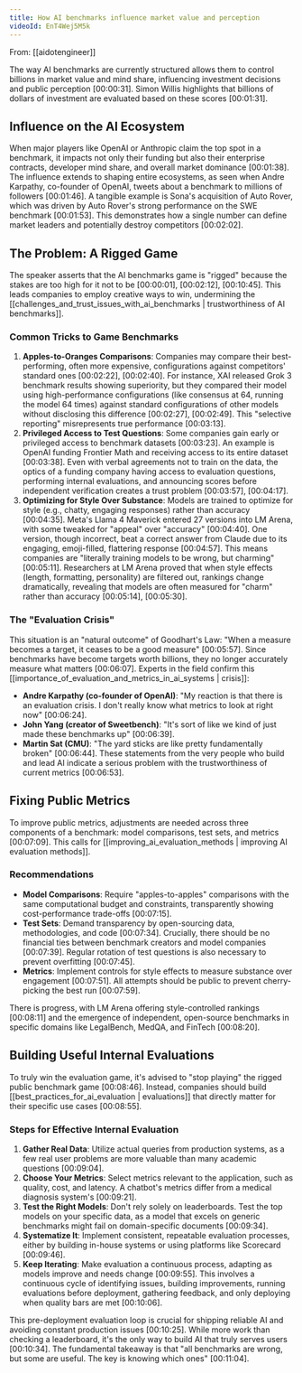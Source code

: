 ```yaml
---
title: How AI benchmarks influence market value and perception
videoId: EnT4Wej5M5k
---
```


From: [[aidotengineer]] <br/> 

The way AI benchmarks are currently structured allows them to control billions in market value and mind share, influencing investment decisions and public perception <a class="yt-timestamp" data-t="00:00:31">[00:00:31]</a>. Simon Willis highlights that billions of dollars of investment are evaluated based on these scores <a class="yt-timestamp" data-t="00:01:31">[00:01:31]</a>.

## Influence on the AI Ecosystem
When major players like OpenAI or Anthropic claim the top spot in a benchmark, it impacts not only their funding but also their enterprise contracts, developer mind share, and overall market dominance <a class="yt-timestamp" data-t="00:01:38">[00:01:38]</a>. The influence extends to shaping entire ecosystems, as seen when Andre Karpathy, co-founder of OpenAI, tweets about a benchmark to millions of followers <a class="yt-timestamp" data-t="00:01:46">[00:01:46]</a>. A tangible example is Sona's acquisition of Auto Rover, which was driven by Auto Rover's strong performance on the SWE benchmark <a class="yt-timestamp" data-t="00:01:53">[00:01:53]</a>. This demonstrates how a single number can define market leaders and potentially destroy competitors <a class="yt-timestamp" data-t="00:02:02">[00:02:02]</a>.

## The Problem: A Rigged Game
The speaker asserts that the AI benchmarks game is "rigged" because the stakes are too high for it not to be <a class="yt-timestamp" data-t="00:00:01">[00:00:01]</a>, <a class="yt-timestamp" data-t="00:02:12">[00:02:12]</a>, <a class="yt-timestamp" data-t="00:10:45">[00:10:45]</a>. This leads companies to employ creative ways to win, undermining the [[challenges_and_trust_issues_with_ai_benchmarks | trustworthiness of AI benchmarks]].

### Common Tricks to Game Benchmarks
1.  **Apples-to-Oranges Comparisons**: Companies may compare their best-performing, often more expensive, configurations against competitors' standard ones <a class="yt-timestamp" data-t="00:02:22">[00:02:22]</a>, <a class="yt-timestamp" data-t="00:02:40">[00:02:40]</a>. For instance, XAI released Grok 3 benchmark results showing superiority, but they compared their model using high-performance configurations (like consensus at 64, running the model 64 times) against standard configurations of other models without disclosing this difference <a class="yt-timestamp" data-t="00:02:27">[00:02:27]</a>, <a class="yt-timestamp" data-t="00:02:49">[00:02:49]</a>. This "selective reporting" misrepresents true performance <a class="yt-timestamp" data-t="00:03:13">[00:03:13]</a>.
2.  **Privileged Access to Test Questions**: Some companies gain early or privileged access to benchmark datasets <a class="yt-timestamp" data-t="00:03:23">[00:03:23]</a>. An example is OpenAI funding Frontier Math and receiving access to its entire dataset <a class="yt-timestamp" data-t="00:03:38">[00:03:38]</a>. Even with verbal agreements not to train on the data, the optics of a funding company having access to evaluation questions, performing internal evaluations, and announcing scores before independent verification creates a trust problem <a class="yt-timestamp" data-t="00:03:57">[00:03:57]</a>, <a class="yt-timestamp" data-t="00:04:17">[00:04:17]</a>.
3.  **Optimizing for Style Over Substance**: Models are trained to optimize for style (e.g., chatty, engaging responses) rather than accuracy <a class="yt-timestamp" data-t="00:04:35">[00:04:35]</a>. Meta's Llama 4 Maverick entered 27 versions into LM Arena, with some tweaked for "appeal" over "accuracy" <a class="yt-timestamp" data-t="00:04:40">[00:04:40]</a>. One version, though incorrect, beat a correct answer from Claude due to its engaging, emoji-filled, flattering response <a class="yt-timestamp" data-t="00:04:57">[00:04:57]</a>. This means companies are "literally training models to be wrong, but charming" <a class="yt-timestamp" data-t="00:05:11">[00:05:11]</a>. Researchers at LM Arena proved that when style effects (length, formatting, personality) are filtered out, rankings change dramatically, revealing that models are often measured for "charm" rather than accuracy <a class="yt-timestamp" data-t="00:05:14">[00:05:14]</a>, <a class="yt-timestamp" data-t="00:05:30">[00:05:30]</a>.

### The "Evaluation Crisis"
This situation is an "natural outcome" of Goodhart's Law: "When a measure becomes a target, it ceases to be a good measure" <a class="yt-timestamp" data-t="00:05:57">[00:05:57]</a>. Since benchmarks have become targets worth billions, they no longer accurately measure what matters <a class="yt-timestamp" data-t="00:06:07">[00:06:07]</a>. Experts in the field confirm this [[importance_of_evaluation_and_metrics_in_ai_systems | crisis]]:
*   **Andre Karpathy (co-founder of OpenAI)**: "My reaction is that there is an evaluation crisis. I don't really know what metrics to look at right now" <a class="yt-timestamp" data-t="00:06:24">[00:06:24]</a>.
*   **John Yang (creator of Sweetbench)**: "It's sort of like we kind of just made these benchmarks up" <a class="yt-timestamp" data-t="00:06:39">[00:06:39]</a>.
*   **Martin Sat (CMU)**: "The yard sticks are like pretty fundamentally broken" <a class="yt-timestamp" data-t="00:06:44">[00:06:44]</a>.
These statements from the very people who build and lead AI indicate a serious problem with the trustworthiness of current metrics <a class="yt-timestamp" data-t="00:06:53">[00:06:53]</a>.

## Fixing Public Metrics
To improve public metrics, adjustments are needed across three components of a benchmark: model comparisons, test sets, and metrics <a class="yt-timestamp" data-t="00:07:09">[00:07:09]</a>. This calls for [[improving_ai_evaluation_methods | improving AI evaluation methods]].

### Recommendations
*   **Model Comparisons**: Require "apples-to-apples" comparisons with the same computational budget and constraints, transparently showing cost-performance trade-offs <a class="yt-timestamp" data-t="00:07:15">[00:07:15]</a>.
*   **Test Sets**: Demand transparency by open-sourcing data, methodologies, and code <a class="yt-timestamp" data-t="00:07:34">[00:07:34]</a>. Crucially, there should be no financial ties between benchmark creators and model companies <a class="yt-timestamp" data-t="00:07:39">[00:07:39]</a>. Regular rotation of test questions is also necessary to prevent overfitting <a class="yt-timestamp" data-t="00:07:45">[00:07:45]</a>.
*   **Metrics**: Implement controls for style effects to measure substance over engagement <a class="yt-timestamp" data-t="00:07:51">[00:07:51]</a>. All attempts should be public to prevent cherry-picking the best run <a class="yt-timestamp" data-t="00:07:59">[00:07:59]</a>.

There is progress, with LM Arena offering style-controlled rankings <a class="yt-timestamp" data-t="00:08:11">[00:08:11]</a> and the emergence of independent, open-source benchmarks in specific domains like LegalBench, MedQA, and FinTech <a class="yt-timestamp" data-t="00:08:20">[00:08:20]</a>.

## Building Useful Internal Evaluations
To truly win the evaluation game, it's advised to "stop playing" the rigged public benchmark game <a class="yt-timestamp" data-t="00:08:46">[00:08:46]</a>. Instead, companies should build [[best_practices_for_ai_evaluation | evaluations]] that directly matter for their specific use cases <a class="yt-timestamp" data-t="00:08:55">[00:08:55]</a>.

### Steps for Effective Internal Evaluation
1.  **Gather Real Data**: Utilize actual queries from production systems, as a few real user problems are more valuable than many academic questions <a class="yt-timestamp" data-t="00:09:04">[00:09:04]</a>.
2.  **Choose Your Metrics**: Select metrics relevant to the application, such as quality, cost, and latency. A chatbot's metrics differ from a medical diagnosis system's <a class="yt-timestamp" data-t="00:09:21">[00:09:21]</a>.
3.  **Test the Right Models**: Don't rely solely on leaderboards. Test the top models on your specific data, as a model that excels on generic benchmarks might fail on domain-specific documents <a class="yt-timestamp" data-t="00:09:34">[00:09:34]</a>.
4.  **Systematize It**: Implement consistent, repeatable evaluation processes, either by building in-house systems or using platforms like Scorecard <a class="yt-timestamp" data-t="00:09:46">[00:09:46]</a>.
5.  **Keep Iterating**: Make evaluation a continuous process, adapting as models improve and needs change <a class="yt-timestamp" data-t="00:09:55">[00:09:55]</a>. This involves a continuous cycle of identifying issues, building improvements, running evaluations before deployment, gathering feedback, and only deploying when quality bars are met <a class="yt-timestamp" data-t="00:10:06">[00:10:06]</a>.

This pre-deployment evaluation loop is crucial for shipping reliable AI and avoiding constant production issues <a class="yt-timestamp" data-t="00:10:25">[00:10:25]</a>. While more work than checking a leaderboard, it's the only way to build AI that truly serves users <a class="yt-timestamp" data-t="00:10:34">[00:10:34]</a>. The fundamental takeaway is that "all benchmarks are wrong, but some are useful. The key is knowing which ones" <a class="yt-timestamp" data-t="00:11:04">[00:11:04]</a>.